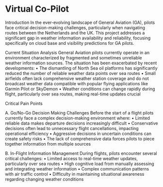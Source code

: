 ﻿# Virtual Co-Pilot

Introduction
In the ever-evolving landscape of General Aviation (GA), pilots face critical decision-making challenges, particularly when navigating routes between the Netherlands and the UK. This project addresses a significant gap in weather information availability and reliability, focusing specifically on cloud base and visibility predictions for GA pilots.

Current Situation Analysis
General Aviation pilots currently operate in an environment characterized by fragmented and sometimes unreliable weather information sources. The situation has been exacerbated by recent developments:
•	The dismantling of North Sea oil platforms has significantly reduced the number of reliable weather data points over sea routes
•	Small airfields often lack comprehensive weather station coverage and do not broadcast weather data compatible with popular flying applications like Garmin Pilot or SkyDemon
•	Weather conditions can change rapidly during flight, particularly over sea routes, making real-time updates crucial


Critical Pain Points

A. Go/No-Go Decision Making Challenges
Before the start of a flight pilots currently face a complex decision-making environment where:
•	Limited reliable data makes departure decisions increasingly difficult
•	Conservative decisions often lead to unnecessary flight cancellations, impacting operational efficiency
•	Aggressive decisions in uncertain conditions can create safety risks
•	The lack of comprehensive data forces pilots to piece together information from multiple sources

B. In-Flight Information Management
During flights, pilots encounter several critical challenges:
•	Limited access to real-time weather updates, particularly over sea routes
•	High cognitive load from manually assessing and integrating weather information
•	Complex communication patterns with air traffic control
•	Difficulty in maintaining situational awareness regarding changing weather conditions

